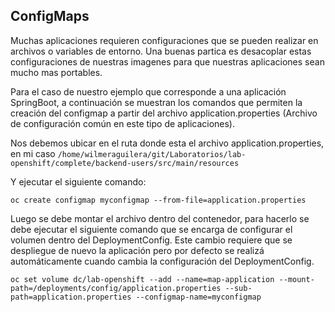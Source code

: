 ## ConfigMaps

Muchas aplicaciones requieren configuraciones que se pueden realizar en archivos o variables de entorno. Una buenas partica es desacoplar estas configuraciones de nuestras imagenes para que nuestras aplicaciones sean mucho mas portables.

Para el caso de nuestro ejemplo que corresponde a una aplicación SpringBoot, a continuación se muestran los comandos que permiten la creación del configmap a partir del archivo application.properties (Archivo de configuración común en este tipo de aplicaciones).

Nos debemos ubicar en el ruta  donde esta el archivo application.properties, en mi caso `/home/wilmeraguilera/git/Laboratorios/lab-openshift/complete/backend-users/src/main/resources`

Y ejecutar el siguiente comando:
```
oc create configmap myconfigmap --from-file=application.properties
```

Luego se debe montar el archivo dentro del contenedor, para hacerlo se debe ejecutar el siguiente comando que se encarga de configurar el volumen dentro del DeploymentConfig. Este cambio requiere que se despliegue de nuevo la aplicación pero por defecto se realizá automáticamente cuando cambia la configuración del DeploymentConfig.

```
oc set volume dc/lab-openshift --add --name=map-application --mount-path=/deployments/config/application.properties --sub-path=application.properties --configmap-name=myconfigmap
```





